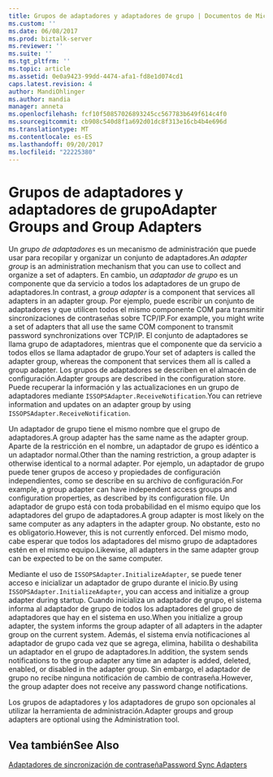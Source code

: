 ```yaml
---
title: Grupos de adaptadores y adaptadores de grupo | Documentos de Microsoft
ms.custom: ''
ms.date: 06/08/2017
ms.prod: biztalk-server
ms.reviewer: ''
ms.suite: ''
ms.tgt_pltfrm: ''
ms.topic: article
ms.assetid: 0e0a9423-99dd-4474-afa1-fd8e1d074cd1
caps.latest.revision: 4
author: MandiOhlinger
ms.author: mandia
manager: anneta
ms.openlocfilehash: fcf10f50857026893245cc567783b649f614c4f0
ms.sourcegitcommit: cb908c540d8f1a692d01dc8f313e16cb4b4e696d
ms.translationtype: MT
ms.contentlocale: es-ES
ms.lasthandoff: 09/20/2017
ms.locfileid: "22225380"
---
```

# <a name="adapter-groups-and-group-adapters"></a><span data-ttu-id="97f6c-102">Grupos de adaptadores y adaptadores de grupo</span><span class="sxs-lookup"><span data-stu-id="97f6c-102">Adapter Groups and Group Adapters</span></span>
<span data-ttu-id="97f6c-103">Un *grupo de adaptadores* es un mecanismo de administración que puede usar para recopilar y organizar un conjunto de adaptadores.</span><span class="sxs-lookup"><span data-stu-id="97f6c-103">An *adapter group* is an administration mechanism that you can use to collect and organize a set of adapters.</span></span> <span data-ttu-id="97f6c-104">En cambio, un *adaptador de grupo* es un componente que da servicio a todos los adaptadores de un grupo de adaptadores.</span><span class="sxs-lookup"><span data-stu-id="97f6c-104">In contrast, a *group adapter* is a component that services all adapters in an adapter group.</span></span> <span data-ttu-id="97f6c-105">Por ejemplo, puede escribir un conjunto de adaptadores y que utilicen todos el mismo componente COM para transmitir sincronizaciones de contraseñas sobre TCP/IP.</span><span class="sxs-lookup"><span data-stu-id="97f6c-105">For example, you might write a set of adapters that all use the same COM component to transmit password synchronizations over TCP/IP.</span></span> <span data-ttu-id="97f6c-106">El conjunto de adaptadores se llama grupo de adaptadores, mientras que el componente que da servicio a todos ellos se llama adaptador de grupo.</span><span class="sxs-lookup"><span data-stu-id="97f6c-106">Your set of adapters is called the adapter group, whereas the component that services them all is called a group adapter.</span></span> <span data-ttu-id="97f6c-107">Los grupos de adaptadores se describen en el almacén de configuración.</span><span class="sxs-lookup"><span data-stu-id="97f6c-107">Adapter groups are described in the configuration store.</span></span> <span data-ttu-id="97f6c-108">Puede recuperar la información y las actualizaciones en un grupo de adaptadores mediante `ISSOPSAdapter.ReceiveNotification`.</span><span class="sxs-lookup"><span data-stu-id="97f6c-108">You can retrieve information and updates on an adapter group by using `ISSOPSAdapter.ReceiveNotification`.</span></span>  
  
 <span data-ttu-id="97f6c-109">Un adaptador de grupo tiene el mismo nombre que el grupo de adaptadores.</span><span class="sxs-lookup"><span data-stu-id="97f6c-109">A group adapter has the same name as the adapter group.</span></span> <span data-ttu-id="97f6c-110">Aparte de la restricción en el nombre, un adaptador de grupo es idéntico a un adaptador normal.</span><span class="sxs-lookup"><span data-stu-id="97f6c-110">Other than the naming restriction, a group adapter is otherwise identical to a normal adapter.</span></span> <span data-ttu-id="97f6c-111">Por ejemplo, un adaptador de grupo puede tener grupos de acceso y propiedades de configuración independientes, como se describe en su archivo de configuración.</span><span class="sxs-lookup"><span data-stu-id="97f6c-111">For example, a group adapter can have independent access groups and configuration properties, as described by its configuration file.</span></span> <span data-ttu-id="97f6c-112">Un adaptador de grupo está con toda probabilidad en el mismo equipo que los adaptadores del grupo de adaptadores.</span><span class="sxs-lookup"><span data-stu-id="97f6c-112">A group adapter is most likely on the same computer as any adapters in the adapter group.</span></span> <span data-ttu-id="97f6c-113">No obstante, esto no es obligatorio.</span><span class="sxs-lookup"><span data-stu-id="97f6c-113">However, this is not currently enforced.</span></span> <span data-ttu-id="97f6c-114">Del mismo modo, cabe esperar que todos los adaptadores del mismo grupo de adaptadores estén en el mismo equipo.</span><span class="sxs-lookup"><span data-stu-id="97f6c-114">Likewise, all adapters in the same adapter group can be expected to be on the same computer.</span></span>  
  
 <span data-ttu-id="97f6c-115">Mediante el uso de `ISSOPSAdapter.InitializeAdapter`, se puede tener acceso e inicializar un adaptador de grupo durante el inicio.</span><span class="sxs-lookup"><span data-stu-id="97f6c-115">By using `ISSOPSAdapter.InitializeAdapter`, you can access and initialize a group adapter during startup.</span></span> <span data-ttu-id="97f6c-116">Cuando inicializa un adaptador de grupo, el sistema informa al adaptador de grupo de todos los adaptadores del grupo de adaptadores que hay en el sistema en uso.</span><span class="sxs-lookup"><span data-stu-id="97f6c-116">When you initialize a group adapter, the system informs the group adapter of all adapters in the adapter group on the current system.</span></span> <span data-ttu-id="97f6c-117">Además, el sistema envía notificaciones al adaptador de grupo cada vez que se agrega, elimina, habilita o deshabilita un adaptador en el grupo de adaptadores.</span><span class="sxs-lookup"><span data-stu-id="97f6c-117">In addition, the system sends notifications to the group adapter any time an adapter is added, deleted, enabled, or disabled in the adapter group.</span></span> <span data-ttu-id="97f6c-118">Sin embargo, el adaptador de grupo no recibe ninguna notificación de cambio de contraseña.</span><span class="sxs-lookup"><span data-stu-id="97f6c-118">However, the group adapter does not receive any password change notifications.</span></span>  
  
 <span data-ttu-id="97f6c-119">Los grupos de adaptadores y los adaptadores de grupo son opcionales al utilizar la herramienta de administración.</span><span class="sxs-lookup"><span data-stu-id="97f6c-119">Adapter groups and group adapters are optional using the Administration tool.</span></span>  
  
## <a name="see-also"></a><span data-ttu-id="97f6c-120">Vea también</span><span class="sxs-lookup"><span data-stu-id="97f6c-120">See Also</span></span>  
 [<span data-ttu-id="97f6c-121">Adaptadores de sincronización de contraseña</span><span class="sxs-lookup"><span data-stu-id="97f6c-121">Password Sync Adapters</span></span>](../core/password-sync-adapters.md)